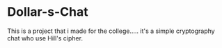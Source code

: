 # Dollar-s-Chat

This is a project that i made for the college..... it's a simple cryptography chat who use Hill's cipher.
